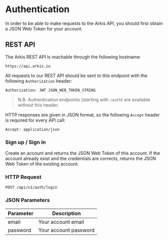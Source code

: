# Authentication

In order to be able to make requests to the Arkis API, you should first
obtain a JSON Web Token for your account.

## REST API

The Arkis REST API is reachable through the following hostname:

    https://api.arkis.io

All requests to our REST API should be sent to this endpoint with the
following `Authorization` header:

    Authorization: JWT JSON_WEB_TOKEN_STRING

>N.B. Authentication endpoints (starting with `/auth`) are available without this
header.

HTTP responses are given in JSON format, so the following `Accept` header
is required for every API call:

    Accept: application/json

### Sign up / Sign in

Create an account and returns the JSON Web Token of this account.
If the account already exist and the credentials are corrects,
returns the JSON Web Token of the existing account.

### HTTP Request

`POST /api/v1/auth/login`

### JSON Parameters

Parameter | Description
--------- | -----------
email | Your account email
password | Your account password
